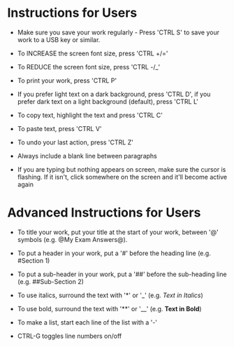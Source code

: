 Instructions for Users
======================
- Make sure you save your work regularly - Press 'CTRL S' to save your work to a USB key or similar.

- To INCREASE the screen font size, press 'CTRL +/=' 

- To REDUCE the screen font size, press 'CTRL -/_'

- To print your work, press 'CTRL P'

- If you prefer light text on a dark background, press 'CTRL D', if you prefer dark text on a light background (default), press 'CTRL L'

- To copy text, highlight the text and press 'CTRL C'

- To paste text, press 'CTRL V'

- To undo your last action, press 'CTRL Z'

- Always include a blank line between paragraphs

- If you are typing but nothing appears on screen, make sure the cursor is flashing. If it isn't, click somewhere on the screen and it'll become active again

Advanced Instructions for Users
===============================

- To title your work, put your title at the start of your work, between '@' symbols (e.g. @My Exam Answers@).

- To put a header in your work, put a '#' before the heading line (e.g. #Section 1)

- To put a sub-header in your work, put a '##' before the sub-heading line (e.g. ##Sub-Section 2)

- To use italics, surround the text with '*' or '_' (e.g. _Text in Italics_)

- To use bold, surround the text with '**' or '__' (e.g. __Text in Bold__)

- To make a list, start each line of the list with a '-'

- CTRL-G toggles line numbers on/off
